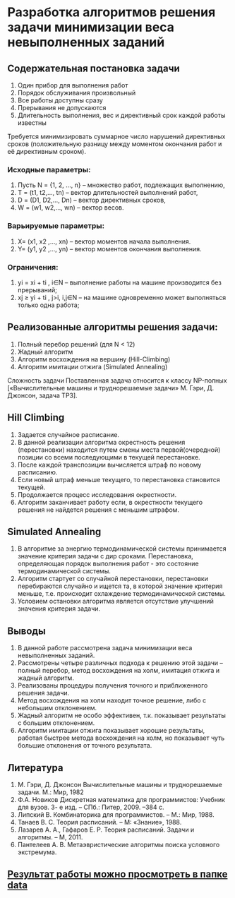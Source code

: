# Разработка алгоритмов решения задачи минимизации веса невыполненных заданий

## Содержательная  постановка задачи

1. Один прибор для выполнения работ
2. Порядок обслуживания произвольный
3. Все работы доступны сразу 
4. Прерывания не допускаются 
5. Длительность выполнения, вес и директивный срок каждой работы известны 

Требуется минимизировать суммарное число нарушений директивных сроков (положительную разницу между моментом окончания работ и её директивным сроком).

### Исходные параметры:

1. Пусть N = {1, 2, ..., n} – множество работ, подлежащих выполнению,
2. T = (t1, t2,…, tn) – вектор длительностей выполнений работ,
3. D = (D1, D2,…, Dn) – вектор директивных сроков,
4. W = (w1, w2,…, wn) – вектор весов.

### Варьируемые параметры:

1. X= (x1, x2 ,…, xn) – вектор моментов начала выполнения.
2. Y= (y1, y2 ,…,  yn) – вектор моментов окончания выполнения.

### Ограничения:

1. yi = xi + ti , i∈N – выполнение работы на машине производится без прерываний;
2. xj ≥ yi + ti , j>i,  i,j∈N – на машине одновременно может выполняться только одна работа;

## Реализованные алгоритмы решения задачи:

1. Полный перебор решений (для N < 12)
2. Жадный алгоритм
3. Алгоритм восхождения на вершину (Hill-Climbing)
4. Алгоритм имитации отжига (Simulated Annealing)

Сложность задачи 
Поставленная задача относится к классу NP-полных
[«Вычислительные машины и труднорешаемые задачи»
 М. Гэри, Д.  Джонсон,  задача ТР3].
 
 ## Hill Climbing
 
1. Задается случайное расписание. 
2. В данной реализации алгоритма окрестность решения (перестановки) находится путем смены места первой(очередной) позиции со всеми последующими в текущей перестановке.
3. После каждой транспозиции вычисляется штраф по новому расписанию. 
4. Если новый штраф меньше текущего, то перестановка становится текущей. 
5. Продолжается процесс исследования окрестности.
6. Алгоритм заканчивает работу если,  в окрестности текущего решения не найдется решения с меньшим штрафом.

## Simulated Annealing

1. В алгоритме за энергию термодинамической системы принимается значение критерия задачи с дир сроками. Перестановка, определяющая порядок выполнения работ - это состояние термодинамической системы. 
2. Алгоритм стартует со случайной перестановки, перестановки перебираются случайно и ищется та, в которой значение критерия меньше, т.е. происходит охлаждение термодинамической системы.
3. Условием остановки алгоритма является отсутствие улучшений значения критерия задачи.

## Выводы

1. В данной работе рассмотрена задача минимизации веса невыполненных заданий. 
2. Рассмотрены четыре различных подхода к решению этой задачи – полный перебор, метод восхождения на холм, имитация отжига и жадный алгоритм.
3. Реализованы процедуры получения точного и приближенного решения задачи.
4. Метод восхождения на холм находит точное решение, либо с небольшим отклонением. 
5. Жадный алгоритм не особо эффективен, т.к. показывает результаты с большим отклонением.
6. Алгоритм имитации отжига показывает хорошие результаты, работая быстрее метода восхождения на холм, но показывает чуть большие отклонения от точного результата. 

## Литература

1.	М. Гэри, Д. Джонсон Вычислительные машины и труднорешаемые задачи. М.: Мир, 1982
2.	Ф.А. Новиков Дискретная математика для программистов: Учебник для вузов. 3- е изд. – СПб.: Питер, 2009. –384 с.
3.	Липский В. Комбинаторика для программистов. – М.: Мир, 1988.
4.	Танаев В. С. Теория расписаний. – М: «Знание», 1988.
5.	Лазарев А. А., Гафаров Е. Р. Теория расписаний. Задачи и алгоритмы. – М, 2011.
6.	Пантелеев А. В. Метаэвристические алгоритмы поиска условного экстремума.

## [Результат работы можно просмотреть в папке data](data/)
